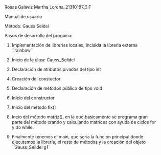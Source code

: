 Rosas Galaviz Martha Lorena_21310187_3.F

Manual de usuario 

Método: Gauss Seidel 

Pasos de desarrollo del progama:

   1. Implementación de librerias locales, incluida la libreria externa ¨rainbow¨

   2. Inicio de la clase Gauss_Seildel

   3. Declaración de atributos pivados del tipo int

   5. Creación del constuctor  

   4. Declaración de métodos público de tipo void  

   5. Inicio del constructor 

   6. Inicio del método fix()

   7. Incio del método matriz(), en la que basicamente se programa gran parte del método crando y calculando matrices con ayuda de ciclos for y do while.

   8. Finalmente tenemos el main, que sería la función principal donde ejecutamos la librería, el resto de métodos y la creación del objeto ¨Gauss_Seildel g1¨

